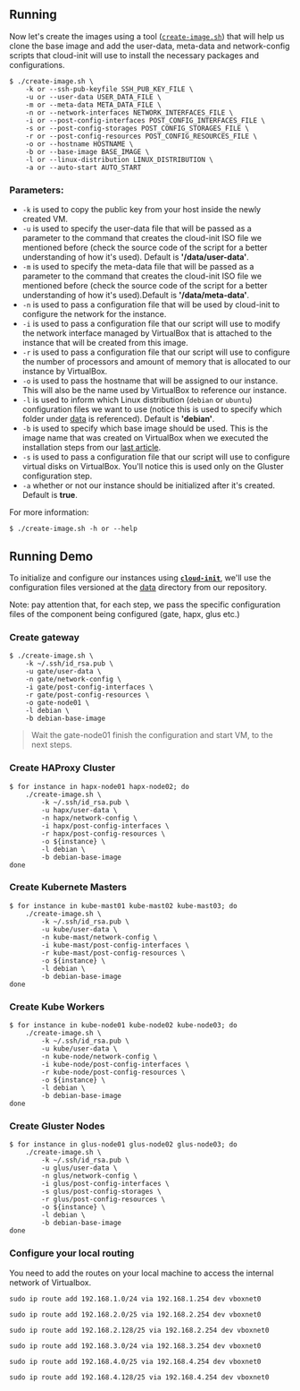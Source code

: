 ## Running

Now let's create the images using a tool ([`create-image.sh`](/create-image.sh)) that will help us clone the base image and add the user-data, meta-data and network-config scripts that cloud-init will use to install the necessary packages and configurations.

```
$ ./create-image.sh \
    -k or --ssh-pub-keyfile SSH_PUB_KEY_FILE \
    -u or --user-data USER_DATA_FILE \
    -m or --meta-data META_DATA_FILE \
    -n or --network-interfaces NETWORK_INTERFACES_FILE \
    -i or --post-config-interfaces POST_CONFIG_INTERFACES_FILE \
    -s or --post-config-storages POST_CONFIG_STORAGES_FILE \
    -r or --post-config-resources POST_CONFIG_RESOURCES_FILE \
    -o or --hostname HOSTNAME \
    -b or --base-image BASE_IMAGE \
    -l or --linux-distribution LINUX_DISTRIBUTION \
    -a or --auto-start AUTO_START
```

### Parameters:

* `-k` is used to copy the public key from your host inside the newly created VM.
* `-u` is used to specify the user-data file that will be passed as a parameter to the command that creates the cloud-init ISO file we mentioned before (check the source code of the script for a better understanding of how it's used). Default is **'/data/user-data'**.
* `-m` is used to specify the meta-data file that will be passed as a parameter to the command that creates the cloud-init ISO file we mentioned before (check the source code of the script for a better understanding of how it's used).Default is **'/data/meta-data'**.
* `-n` is used to pass a configuration file that will be used by cloud-init to configure the network for the instance.
* `-i` is used to pass a configuration file that our script will use to modify the network interface managed by VirtualBox that is attached to the instance that will be created from this image.
* `-r` is used to pass a configuration file that our script will use to configure the number of processors and amount of memory that is allocated to our instance by VirtualBox.
* `-o` is used to pass the hostname that will be assigned to our instance. This will also be the name used by VirtualBox to reference our instance.
* `-l` is used to inform which Linux distribution (`debian` or `ubuntu`) configuration files we want to use (notice this is used to specify which folder under [data](/data) is referenced). Default is **'debian'**.
* `-b` is used to specify which base image should be used. This is the image name that was created on VirtualBox when we executed the installation steps from our [last article](create-linux-image.md).
* `-s` is used to pass a configuration file that our script will use to configure virtual disks on VirtualBox. You'll notice this is used only on the Gluster configuration step.
* `-a` whether or not our instance should be initialized after it's created. Default is **true**.


For more information:
```
$ ./create-image.sh -h or --help
```

## Running Demo

To initialize and configure our instances using [**`cloud-init`**](/documentation/cloud-init.md), we'll use the configuration files versioned at the [data](/data) directory from our repository.

Note: pay attention that, for each step, we pass the specific configuration files of the component being configured (gate, hapx, glus etc.)

### Create gateway
```
$ ./create-image.sh \
    -k ~/.ssh/id_rsa.pub \
    -u gate/user-data \
    -n gate/network-config \
    -i gate/post-config-interfaces \
    -r gate/post-config-resources \
    -o gate-node01 \
    -l debian \
    -b debian-base-image
```

> Wait the gate-node01 finish the configuration and start VM, to the next steps.

### Create HAProxy Cluster

```
$ for instance in hapx-node01 hapx-node02; do
    ./create-image.sh \
        -k ~/.ssh/id_rsa.pub \
        -u hapx/user-data \
        -n hapx/network-config \
        -i hapx/post-config-interfaces \
        -r hapx/post-config-resources \
        -o ${instance} \
        -l debian \
        -b debian-base-image
done
```

### Create Kubernete Masters
```
$ for instance in kube-mast01 kube-mast02 kube-mast03; do
    ./create-image.sh \
        -k ~/.ssh/id_rsa.pub \
        -u kube/user-data \
        -n kube-mast/network-config \
        -i kube-mast/post-config-interfaces \
        -r kube-mast/post-config-resources \
        -o ${instance} \
        -l debian \
        -b debian-base-image
done
```

### Create Kube Workers
```
$ for instance in kube-node01 kube-node02 kube-node03; do
    ./create-image.sh \
        -k ~/.ssh/id_rsa.pub \
        -u kube/user-data \
        -n kube-node/network-config \
        -i kube-node/post-config-interfaces \
        -r kube-node/post-config-resources \
        -o ${instance} \
        -l debian \
        -b debian-base-image
done
```

### Create Gluster Nodes
```
$ for instance in glus-node01 glus-node02 glus-node03; do
    ./create-image.sh \
        -k ~/.ssh/id_rsa.pub \
        -u glus/user-data \
        -n glus/network-config \
        -i glus/post-config-interfaces \
        -s glus/post-config-storages \
        -r glus/post-config-resources \
        -o ${instance} \
        -l debian \
        -b debian-base-image
done
```

### Configure your local routing

You need to add the routes on your local machine to access the internal network of Virtualbox.

```
sudo ip route add 192.168.1.0/24 via 192.168.1.254 dev vboxnet0

sudo ip route add 192.168.2.0/25 via 192.168.2.254 dev vboxnet0

sudo ip route add 192.168.2.128/25 via 192.168.2.254 dev vboxnet0

sudo ip route add 192.168.3.0/24 via 192.168.3.254 dev vboxnet0

sudo ip route add 192.168.4.0/25 via 192.168.4.254 dev vboxnet0

sudo ip route add 192.168.4.128/25 via 192.168.4.254 dev vboxnet0
```
